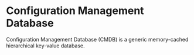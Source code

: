 # Configuration Management Database

Configuration Management Database (CMDB) is a generic memory-cached
hierarchical key-value database.
